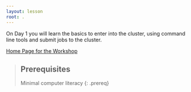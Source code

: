 ```yaml
---
layout: lesson
root: .
---
```

On Day 1 you will learn the basics to enter into the cluster, using command line
tools and submit jobs to the cluster.

[Home Page for the Workshop](https://wvuhpc.github.io/HandsOnHPC)

> ## Prerequisites
>
> Minimal computer literacy
{: .prereq}
